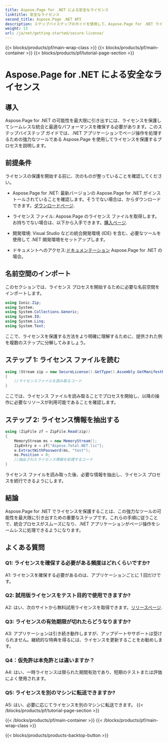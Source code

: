 ```yaml
---
title: Aspose.Page for .NET による安全なライセンス
linktitle: 安全なライセンス
second_title: Aspose.Page .NET API
description: ステップバイステップのガイドを使用して、Aspose.Page for .NET ライセンスを簡単に保護します。 .NET アプリケーションでのシームレスなページ操作の可能性を最大限に引き出します。
weight: 13
url: /ja/net/getting-started/secure-license/
---
```


{{< blocks/products/pf/main-wrap-class >}}
{{< blocks/products/pf/main-container >}}
{{< blocks/products/pf/tutorial-page-section >}}

# Aspose.Page for .NET による安全なライセンス

## 導入

Aspose.Page for .NET の可能性を最大限に引き出すには、ライセンスを保護してシームレスな統合と最適なパフォーマンスを確保する必要があります。このステップバイステップ ガイドでは、.NET アプリケーションでページ操作を処理するための強力なツールである Aspose.Page を使用してライセンスを保護するプロセスを説明します。

## 前提条件

ライセンスの保護を開始する前に、次のものが整っていることを確認してください。

-  Aspose.Page for .NET: 最新バージョンの Aspose.Page for .NET がインストールされていることを確認します。そうでない場合は、からダウンロードできます。[ダウンロードページ](https://releases.aspose.com/page/net/).

- ライセンス ファイル: Aspose.Page のライセンス ファイルを取得します。お持ちでない場合は、以下から入手できます。[購入ページ](https://purchase.aspose.com/buy).

- 開発環境: Visual Studio などの統合開発環境 (IDE) を含む、必要なツールを使用して .NET 開発環境をセットアップします。

- ドキュメントへのアクセス:[ドキュメンテーション](https://reference.aspose.com/page/net/) Aspose.Page for .NET の場合。

## 名前空間のインポート

このセクションでは、ライセンス プロセスを開始するために必要な名前空間をインポートします。


```csharp
using Ionic.Zip;
using System;
using System.Collections.Generic;
using System.IO;
using System.Linq;
using System.Text;
```

ここで、ライセンスを保護する方法をより明確に理解するために、提供された例を複数のステップに分解してみましょう。

## ステップ 1: ライセンス ファイルを読む

```csharp
using (Stream zip = new SecureLicense().GetType().Assembly.GetManifestResourceStream("Aspose.Total.NET.lic.zip"))
{
    //ライセンスファイルを読み取るコード
}
```

ここでは、ライセンス ファイルを読み取ることでプロセスを開始し、以降の操作に必要なリソースが利用可能であることを確認します。

## ステップ 2: ライセンス情報を抽出する

```csharp
using (ZipFile zf = ZipFile.Read(zip))
{
    MemoryStream ms = new MemoryStream();
    ZipEntry e = zf["Aspose.Total.NET.lic"];
    e.ExtractWithPassword(ms, "test");
    ms.Position = 0;
    //抽出されたライセンス情報を処理するコード
}
```

ライセンス ファイルを読み取った後、必要な情報を抽出し、ライセンス プロセスを続行できるようにします。

## 結論

Aspose.Page for .NET でライセンスを保護することは、この強力なツールの可能性を最大限に引き出すための重要なステップです。これらの手順に従うことで、統合プロセスがスムーズになり、.NET アプリケーションがページ操作をシームレスに処理できるようになります。

## よくある質問

### Q1: ライセンスを確保する必要がある頻度はどれくらいですか?

A1: ライセンスを確保する必要があるのは、アプリケーションごとに 1 回だけです。

### Q2: 試用版ライセンスをテスト目的で使用できますか?

 A2: はい、次のサイトから無料試用ライセンスを取得できます。[リリースページ](https://releases.aspose.com/).

### Q3: ライセンスの有効期限が切れたらどうなりますか?

A3: アプリケーションは引き続き動作しますが、アップデートやサポートは受けられません。継続的な特典を得るには、ライセンスを更新することをお勧めします。

### Q4：仮免許は本免許とは違いますか？

A4: はい、一時ライセンスは限られた期間有効であり、短期のテストまたは評価によく使用されます。

### Q5: ライセンスを別のマシンに転送できますか?

A5: はい、必要に応じてライセンスを別のマシンに転送できます。
{{< /blocks/products/pf/tutorial-page-section >}}

{{< /blocks/products/pf/main-container >}}
{{< /blocks/products/pf/main-wrap-class >}}

{{< blocks/products/products-backtop-button >}}
